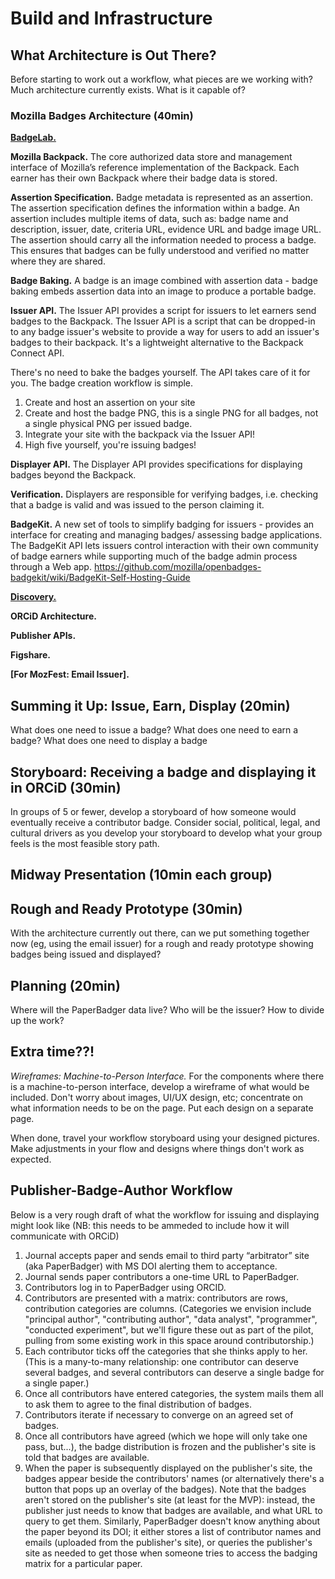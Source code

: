 # Build and Infrastructure



## What Architecture is Out There?

Before starting to work out a workflow, what pieces are we working with? Much architecture currently exists. What is it capable of?

### Mozilla Badges Architecture (40min)

[**BadgeLab.**](http://badgelab.herokuapp.com/)

**Mozilla Backpack.**
The core authorized data store and management interface of Mozilla’s reference implementation of the Backpack. Each earner has their own Backpack where their badge data is stored.

**Assertion Specification.**
Badge metadata is represented as an assertion. The assertion specification defines the information within a badge. An assertion includes multiple items of data, such as: badge name and description, issuer, date, criteria URL, evidence URL and badge image URL. The assertion should carry all the information needed to process a badge. This ensures that badges can be fully understood and verified no matter where they are shared.

**Badge Baking.**
A badge is an image combined with assertion data - badge baking embeds assertion data into an image to produce a portable badge.

**Issuer API.**
The Issuer API provides a script for issuers to let earners send badges to the Backpack. The Issuer API is a script that can be dropped-in to any badge issuer's website to provide a way for users to add an issuer's badges to their backpack. It's a lightweight alternative to the Backpack Connect API.

There's no need to bake the badges yourself. The API takes care of it for you. The badge creation workflow is simple.
1. Create and host an assertion on your site
2. Create and host the badge PNG, this is a single PNG for all badges, not a single physical PNG per issued badge.
3. Integrate your site with the backpack via the Issuer API!
4. High five yourself, you're issuing badges!

**Displayer API.**
The Displayer API provides specifications for displaying badges beyond the Backpack.

**Verification.**
Displayers are responsible for verifying badges, i.e. checking that a badge is valid and was issued to the person claiming it.

**BadgeKit.**
A new set of tools to simplify badging for issuers - provides an interface for creating and managing badges/ assessing badge applications. The BadgeKit API lets issuers control interaction with their own community of badge earners while supporting much of the badge admin process through a Web app.
https://github.com/mozilla/openbadges-badgekit/wiki/BadgeKit-Self-Hosting-Guide


[**Discovery.**](http://discover.openbadges.org/)

**ORCiD Architecture.**

**Publisher APIs.**

**Figshare.**

**[For MozFest: Email Issuer].**

## Summing it Up: Issue, Earn, Display (20min) 
What does one need to issue a badge?
What does one need to earn a badge?
What does one need to display a badge

## Storyboard: Receiving a badge and displaying it in ORCiD (30min)
In groups of 5 or fewer, develop a storyboard of how someone would eventually receive a contributor badge. Consider social, political, legal, and cultural drivers as you develop your storyboard to develop what your group feels is the most feasible story path.

## Midway Presentation (10min each group)

## Rough and Ready Prototype (30min)
With the architecture currently out there, can we put something together now (eg, using the email issuer) for a rough and ready prototype showing badges being issued and displayed?

## Planning (20min)
Where will the PaperBadger data live?
Who will be the issuer?
How to divide up the work?



## Extra time??!
*Wireframes: Machine-to-Person Interface.*
For the components where there is a machine-to-person interface, develop a wireframe of what would be included. Don't worry about images, UI/UX design, etc; concentrate on what information needs to be on the page. Put each design on a separate page. 

When done, travel your workflow storyboard using your designed pictures. Make adjustments in your flow and designs where things don't work as expected.

## Publisher-Badge-Author Workflow
Below is a very rough draft of what the workflow for issuing and displaying might look like (NB: this needs to be ammeded to include how it will communicate with ORCiD)

1. Journal accepts paper and sends email to third party “arbitrator” site (aka PaperBadger) with MS DOI alerting them to acceptance.
2. Journal sends paper contributors a one-time URL to PaperBadger.
3. Contributors log in to PaperBadger using ORCID. 
4. Contributors are presented with a matrix: contributors are rows, contribution categories are columns. (Categories we envision include "principal author", "contributing author", "data analyst", "programmer", "conducted experiment", but we'll figure these out as part of the pilot, pulling from some existing work in this space around contributorship.)
5. Each contributor ticks off the categories that she thinks apply to her.  (This is a many-to-many relationship: one contributor can deserve several badges, and several contributors can deserve a single badge for a single paper.)
6. Once all contributors have entered categories, the system mails them all to ask them to agree to the final distribution of badges.
7. Contributors iterate if necessary to converge on an agreed set of badges.
8. Once all contributors have agreed (which we hope will only take one pass, but...), the badge distribution is frozen and the publisher's site is told that badges are available.
9. When the paper is subsequently displayed on the publisher's site, the badges appear beside the contributors' names (or alternatively there's a button that pops up an overlay of the badges).
Note that the badges aren't stored on the publisher's site (at least for the MVP): instead, the publisher just needs to know that badges are available, and what URL to query to get them. Similarly, PaperBadger doesn't know anything about the paper beyond its DOI; it either stores a list of contributor names and emails (uploaded from the publisher's site), or queries the publisher's site as needed to get those when someone tries to access the badging matrix for a particular paper.
